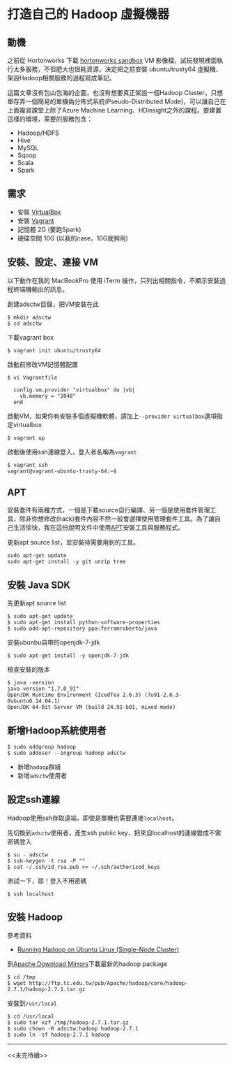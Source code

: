 # 打造自己的 Hadoop 虛擬機器

## 動機

之前從 Hortonworks 下載 [hortonworks sandbox](http://hortonworks.com/products/hortonworks-sandbox/#install) VM 影像檔，試玩發現裡面執行太多服務，不但肥大也很耗資源，決定把之前安裝 ubuntu/trusty64 虛擬機、架設Hadoop相關服務的過程寫成筆記。

這篇文章沒有包山包海的企圖，也沒有想要真正架設一個Hadoop Cluster，只想單存弄一個簡易的單機偽分佈式系統(Pseudo-Distributed Mode)，可以讓自己在上面複習課堂上除了Azure Machine Learning、HDinsight之外的課程。要建置這樣的環境，需要的服務包含：
- Hadoop/HDFS
- Hive
- MySQL
- Sqoop
- Scala
- Spark

## 需求

- 安裝 [VirtualBox](https://www.virtualbox.org/wiki/Downloads)
- 安裝 [Vagrant](https://www.vagrantup.com/downloads.html)
- 記憶體 2G (要跑Spark)
- 硬碟空間 10G (以我的case，10G就夠用)

## 安裝、設定、連接 VM

以下動作在我的 MacBookPro 使用 iTerm 操作，只列出相關指令，不顯示安裝過程終端機輸出的訊息。

創建adsctw目錄，把VM安裝在此
```shell
$ mkdir adsctw
$ cd adsctw
```

下載vagrant box
```shell
$ vagrant init ubuntu/trusty64
```

啟動前修改VM記憶體配置
```shell
$ vi Vagrantfile
```
```
  config.vm.provider "virtualbox" do |vb|
    vb.memory = "2048"
  end
```

啟動VM，如果你有安裝多個虛擬機軟體，請加上```--provider virtualbox```選項指定virtualbox
```shell
$ vagrant up
```

啟動後使用ssh連線登入，登入者名稱為```vagrant```
```shell
$ vagrant ssh
vagrant@vagrant-ubuntu-trusty-64:~$
```

## APT

安裝套件有兩種方式，一個是下載source自行編譯、另一個是使用套件管理工具，除非你想修改(hack)套件內容不然一般會選擇使用管理套件工具。為了讓自己生活愉快，我在這份說明文件中使用[APT](https://en.wikipedia.org/wiki/Advanced_Packaging_Tool)安裝工具與服務程式。

更新apt source list，並安裝待需要用到的工具。
```shell
sudo apt-get update
sudo apt-get install -y git unzip tree
```

## 安裝 Java SDK

先更新apt source list
```shell
$ sudo apt-get update
$ sudo apt-get install python-software-properties
$ sudo add-apt-repository ppa:ferramroberto/java
```

安裝ubunbu自帶的openjdk-7-jdk
```shell
$ sudo apt-get install -y openjdk-7-jdk
```

檢查安裝的版本
```shell
$ java -version
java version "1.7.0_91"
OpenJDK Runtime Environment (IcedTea 2.6.3) (7u91-2.6.3-0ubuntu0.14.04.1)
OpenJDK 64-Bit Server VM (build 24.91-b01, mixed mode)
```

## 新增Hadoop系統使用者

```shell
$ sudo addgroup hadoop
$ sudo adduser --ingroup hadoop adsctw
```

- 新增```hadoop```群組
- 新增```adsctw```使用者

## 設定ssh連線

Hadoop使用ssh存取遠端，即使是單機也需要連接```localhost```。

先切換到```adsctw```使用者，產生ssh public key，把來自localhost的連線變成不需密碼登入
```shell
$ su - adsctw
$ ssh-keygen -t rsa -P ""
$ cat ~/.ssh/id_rsa.pub >> ~/.ssh/authorized_keys
```

測試一下，耶！登入不用密碼
```
$ ssh localhost
```

## 安裝 Hadoop
參考資料
- [Running Hadoop on Ubuntu Linux (Single-Node Cluster)](http://www.michael-noll.com/tutorials/running-hadoop-on-ubuntu-linux-single-node-cluster/)

到[Apache Download Mirrors](http://www.apache.org/dyn/closer.cgi/hadoop/core)下載最新的hadoop package
```shell
$ cd /tmp
$ wget http://ftp.tc.edu.tw/pub/Apache/hadoop/core/hadoop-2.7.1/hadoop-2.7.1.tar.gz
```

安裝到```/usr/local```
```shell
$ cd /usr/local
$ sudo tar xzf /tmp/hadoop-2.7.1.tar.gz
$ sudo chown -R adsctw:hadoop hadoop-2.7.1
$ sudo ln -sf hadoop-2.7.1 hadoop
```
___
<<未完待續>>
